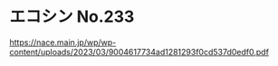 # エコシン No.233
https://nace.main.jp/wp/wp-content/uploads/2023/03/9004617734ad1281293f0cd537d0edf0.pdf
